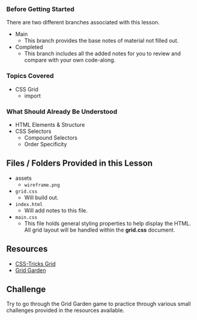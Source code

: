 ### Before Getting Started
There are two different branches associated with this lesson.
- Main
  - This branch provides the base notes of material not filled out.
- Completed
  - This branch includes all the added notes for you to review and compare with your own code-along.

### Topics Covered
- CSS Grid
  - import

### What Should Already Be Understood
- HTML Elements & Structure
- CSS Selectors
  - Compound Selectors
  - Order Specificity

## Files / Folders Provided in this Lesson
- assets
  - `wireframe.png`
- `grid.css`
  - Will build out.
- `index.html`
  - Will add notes to this file.
- `main.css`
  - This file holds general styling properties to help display the HTML. All grid layout will be handled within the **grid.css** document.

## Resources
- [CSS-Tricks Grid](https://css-tricks.com/snippets/css/complete-guide-grid/)
- [Grid Garden](https://cssgridgarden.com/)

## Challenge
Try to go through the Grid Garden game to practice through various small challenges provided in the resources available.